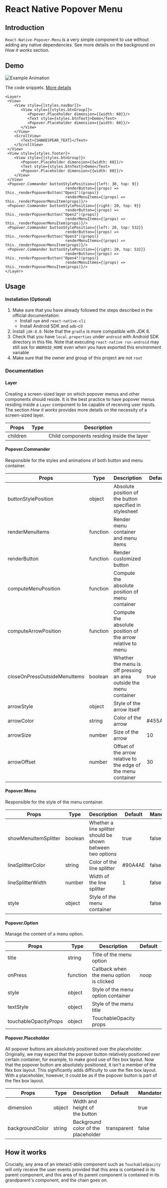 # React Native Popover Menu

## Introduction
`React-Native-Popover-Menu` is a very simple component to use without adding any native
dependencies. See more details on the background on *How it works* section.

## Demo

![Example Animation](demo/final.gif)

The code snippets. [More details](https://github.com/Stanley1234/React-Native-Popover-Menu/blob/master/demo/Demo.js)
```
<Layer>
 <View>
    <View style={[styles.navBar]}>
       <View style={[styles.btnGroup]}>
          <Popover.Placeholder dimension={{width: 60}}/>
          <Text style={styles.btnText}>Demo</Text>
          <Popover.Placeholder dimension={{width: 60}}/>
       </View>
    </View>
    <ScrollView>
       <Text>{SHAKESPEAR_TEXT}</Text>
    </ScrollView>
 </View>
 <View style={styles.footer}>
    <View style={[styles.btnGroup]}>
       <Popover.Placeholder dimension={{width: 60}}/>
       <Text style={styles.btnText}>Demo</Text>
       <Popover.Placeholder dimension={{width: 60}}/>
    </View>
 </View>
 <Popover.Commander buttonStylePosition={{left: 30, top: 9}}
                           renderButton={(props) => this._renderPopoverButton("Open1")(props)}
                           renderMenuItems={(props) => this._renderPopoverMenuItem(props)}/>
 <Popover.Commander buttonStylePosition={{right: 20, top: 9}}
                           renderButton={(props) => this._renderPopoverButton("Open2")(props)}
                           renderMenuItems={(props) => this._renderPopoverMenuItem(props)}/>
 <Popover.Commander buttonStylePosition={{left: 20, top: 532}}
                           renderButton={(props) => this._renderPopoverButton("Open3")(props)}
                           renderMenuItems={(props) => this._renderPopoverMenuItem(props)}/>
 <Popover.Commander buttonStylePosition={{right: 20, top: 532}}
                           renderButton={(props) => this._renderPopoverButton("Open4")(props)}
                           renderMenuItems={(props) => this._renderPopoverMenuItem(props)}/>
</Layer>
```

## Usage

#### Installation (Optional)
1. Make sure that you have already followed the steps described
   in the official documentation:
    - Install `npm` and `react-native-cli`
    - Install Android SDK and `adb`-cli
2. Install `jdk-8.0`. Note that the `gradle` is more compatible 
   with JDK 8. 
3. Check that you have `local.properties` under `android` with 
   Android SDK directory in this file. Note that executing `react-native run-android`
   may still ask for `ANDROID_HOME` even when you have exported 
   this environment variable
4. Make sure that the owner and group of this project are not `root`

### Documentation

#### Layer

Creating a screen-sized layer on which popover menus and other components should
reside. It is the best practice to have popover menus residing inside a `Layer`
component to be capable of receiving user inputs. The section *How it works* provides
more details on the necessity of a screen-sized layer.

| Props | Type | Description|
|-------|------|------------|
|children|  | Child components residing inside the layer

#### Popover.Commander

Responsible for the styles and animations of both button and menu container.

| Props | Type | Description| Default | Mandatory|
|-------|------|------------| --------|----------|
|buttonStylePosition| object | Absolute position of the button specified in stylesheet| |true| 
|renderMenuItems| function | Render menu container and menu items | | true |
|renderButton| function | Render customized button | | false |
|computeMenuPosition| function | Compute the absolute position of menu container | | false|
|computeArrowPosition| function | Compute the absolute position of the arrow relative to menu | | false |
|closeOnPressOutsideMenuItems| boolean | Whether the menu is off pressing an area outside the menu container | true | false |
|arrowStyle| object | Style of the arrow itself | | false |
|arrowColor| string | Color of the arrow | #455A64 | false |
|arrowSize| number | Size of the arrow | 10 | false |
|arrowOffset| number | Offset of the arrow relative to the edge of the menu container | 30 | false |

#### Popover.Menu

Responsible for the style of the menu container.

| Props | Type | Description| Default | Mandatory|
|-------|------|------------| --------|----------|
|showMenuItemSplitter| boolean | Whether a line splitter should be shown between two options | true | false |
|lineSplitterColor| string | Color of the line splitter | #90A4AE | false |
|lineSplitterWidth| number | Width of the line splitter | 1 | false |
|style| object | Style of the menu container | | false |

#### Popover.Option

Manage the content of a menu option.

| Props | Type | Description| Default | Mandatory|
|-------|------|------------| --------|----------|
| title | string | Title of the menu option | | true |
| onPress | function | Callback when the menu option is clicked | noop | false |
| style | object | Style of the menu option container | | false | 
|textStyle| object | Style of the menu title | | false |
|touchableOpacityProps| object | TouchableOpacity props | | false|

#### Popover.Placeholder

All popover buttons are absolutely positioned over the placeholder. Originally, we may expect
that the popover button relatively positioned over certain container, for example, to make good
use of flex box layout. Now that the popover button are absolutely positioned, it isn't a member 
of the flex box layout. This significantly adds difficulty to use the flex box layout. With a
placeholder, however, it could be as if the popover button is part of the flex box layout.

| Props | Type | Description| Default | Mandatory|
|-------|------|------------| --------|----------|
|dimension| object | Width and height of the button | | true |
|backgroundColor | string | Background color of the placeholder | transparent | false |

## How it works

Crucially, any area of an interact-able component such as `TouchableOpacity` will only
receive the user events provided that this area is contained in its parent component,
and this area of its parent component is contained in its grandparent's component, and 
the chain goes on. 



